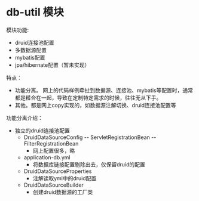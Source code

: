# db-util 模块

模块功能: 
- druid连接池配置
- 多数据源配置
- mybatis配置
- jpa/hibernate配置（暂未实现）

特点：
- 功能分离。
网上的代码样例牵扯到数据源、连接池、mybatis等配置时，通常都是糅合在一起，导致在定制特定需求的时候，往往无从下手。
- 其他。都是网上copy实现的，如数据源注解切换、druid连接池配置等

功能分离介绍：
- 独立的druid连接池配置
    - DruidDataSourceConfig
        -- ServletRegistrationBean
        -- FilterRegistrationBean
        - 网上配置很多，略
    - application-db.yml
        - 将数据库链接配置剔除出去，仅保留druid的配置
    - DruidDataSourceProperties
        - 注解读取yml中的druid配置
    - DruidDataSourceBuilder
        - 创建druid数据源的工厂类